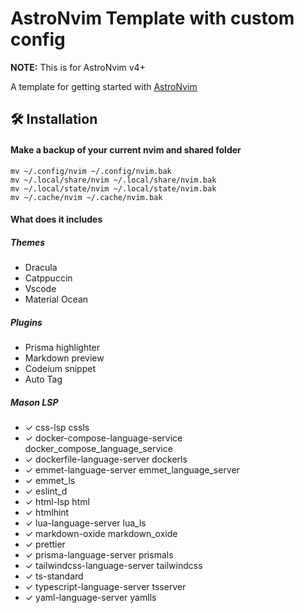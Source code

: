 # AstroNvim Template with custom config

**NOTE:** This is for AstroNvim v4+

A template for getting started with [AstroNvim](https://github.com/AstroNvim/AstroNvim)

## 🛠️ Installation

#### Make a backup of your current nvim and shared folder

```shell
mv ~/.config/nvim ~/.config/nvim.bak
mv ~/.local/share/nvim ~/.local/share/nvim.bak
mv ~/.local/state/nvim ~/.local/state/nvim.bak
mv ~/.cache/nvim ~/.cache/nvim.bak
```

#### What does it includes

##### Themes

- Dracula
- Catppuccin
- Vscode
- Material Ocean

##### Plugins

- Prisma highlighter
- Markdown preview
- Codeium snippet
- Auto Tag

##### Mason LSP

- ✓ css-lsp cssls
- ✓ docker-compose-language-service docker_compose_language_service
- ✓ dockerfile-language-server dockerls
- ✓ emmet-language-server emmet_language_server
- ✓ emmet_ls
- ✓ eslint_d
- ✓ html-lsp html
- ✓ htmlhint
- ✓ lua-language-server lua_ls
- ✓ markdown-oxide markdown_oxide
- ✓ prettier
- ✓ prisma-language-server prismals
- ✓ tailwindcss-language-server tailwindcss
- ✓ ts-standard
- ✓ typescript-language-server tsserver
- ✓ yaml-language-server yamlls
